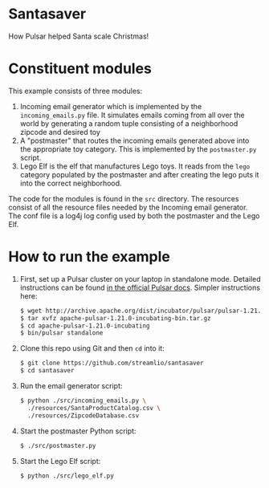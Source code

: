 # Santasaver

How Pulsar helped Santa scale Christmas!

# Constituent modules

This example consists of three modules:

1. Incoming email generator which is implemented by the `incoming_emails.py` file.
It simulates emails coming from all over the world by generating a random tuple
consisting of a neighborhood zipcode and desired toy
2. A "postmaster" that routes the incoming emails generated above into the appropriate
toy category. This is implemented by the `postmaster.py` script.
3. Lego Elf is the elf that manufactures Lego toys. It reads from the `lego` category
populated by the postmaster and after creating the lego puts it into the
correct neighborhood.

The code for the modules is found in the `src` directory. The resources consist of all
the resource files needed by the Incoming email generator. The conf file is a log4j
log config used by both the postmaster and the Lego Elf.

# How to run the example

1. First, set up a Pulsar cluster on your laptop in standalone mode. Detailed instructions can be found [in the official Pulsar docs](http://pulsar.incubator.apache.org/docs/latest/getting-started/LocalCluster/). Simpler instructions here:

   ```bash
   $ wget http://archive.apache.org/dist/incubator/pulsar/pulsar-1.21.0-incubating/apache-pulsar-1.21.0-incubating-bin.tar.gz
   $ tar xvfz apache-pulsar-1.21.0-incubating-bin.tar.gz
   $ cd apache-pulsar-1.21.0-incubating
   $ bin/pulsar standalone
   ```
2. Clone this repo using Git and then `cd` into it:

   ```bash
   $ git clone https://github.com/streamlio/santasaver
   $ cd santasaver
   ```
4. Run the email generator script:

   ```bash
   $ python ./src/incoming_emails.py \
     ./resources/SantaProductCatalog.csv \
     ./resources/ZipcodeDatabase.csv
   ```
5. Start the postmaster Python script:

   ```bash
   $ ./src/postmaster.py
   ```
6. Start the Lego Elf script:

   ```bash
   $ python ./src/lego_elf.py
   ```

